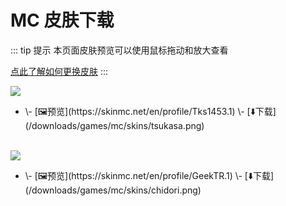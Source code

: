 # MC 皮肤下载

::: tip 提示
本页面皮肤预览可以使用鼠标拖动和放大查看

[点此了解如何更换皮肤](./skin.md)
:::

<McSkin user=Tks1453 width=500>
  <img src="./assets/bg-nether.jpg" />
</McSkin>

- <BiliUser room=14846654 name=小司无常 />
  \- [🖼️预览](https://skinmc.net/en/profile/Tks1453.1)
  \- [⬇️下载](/downloads/games/mc/skins/tsukasa.png)

<br>

<McSkin user=GeekTR width=500>
  <img src="./assets/bg-snow.jpg" />
</McSkin>

- <BiliUser room=24581640 name=未鸯想睡觉 /> 
  \- [🖼️预览](https://skinmc.net/en/profile/GeekTR.1)
  \- [⬇️下载](/downloads/games/mc/skins/chidori.png)
